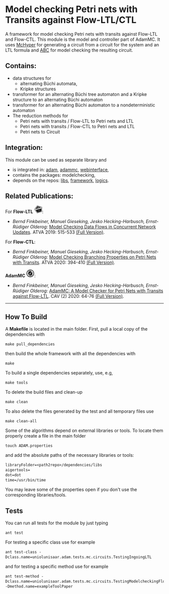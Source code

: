 Model checking Petri nets with Transits against Flow-LTL/CTL
============================================================
A framework for model checking Petri nets with transits against Flow-LTL and Flow-CTL.
This module is the model and controller part of AdamMC.
It uses
[McHyper](https://github.com/reactive-systems/MCHyper) for generating a circuit from a circuit for the system and an LTL formula and
[ABC](https://people.eecs.berkeley.edu/~alanmi/abc/) for model checking the resulting circuit.

Contains:
---------
- data structures for
  * alternating Büchi automata,
  * Kripke structures
- transformer for an alternating Büchi tree automaton and a Kripke structure to an alternating Büchi automaton
- transformer for an alternating Büchi automaton to a nondeterministic automaton
- The reduction methods for
  * Petri nets with transits / Flow-LTL to Petri nets and LTL
  * Petri nets with transits / Flow-CTL to Petri nets and LTL
  * Petri nets to Circuit

Integration:
------------
This module can be used as separate library and
- is integrated in: [adam](https://github.com/adamtool/adam), [adammc](https://github.com/adamtool/adammc), [webinterface](https://github.com/adamtool/webinterface),
- contains the packages: modelchecking,
- depends on the repos: [libs](https://github.com/adamtool/libs), [framework](https://github.com/adamtool/framework), [logics](https://github.com/adamtool/logics).

Related Publications:
---------------------
For **Flow-LTL** <img src="https://raw.githubusercontent.com/adamtool/framework/master/doc/images/ae-badge-atva_outer_trans.png" alt="ATVA Artifact Evaluation Badge" width="25mm" height="25mm">: 
- _Bernd Finkbeiner, Manuel Gieseking, Jesko Hecking-Harbusch, Ernst-Rüdiger Olderog:_
  [Model Checking Data Flows in Concurrent Network Updates](https://doi.org/10.1007/978-3-030-31784-3_30). ATVA 2019: 515-533 [(Full Version)](http://arxiv.org/abs/1907.11061).

For **Flow-CTL**:
- _Bernd Finkbeiner, Manuel Gieseking, Jesko Hecking-Harbusch, Ernst-Rüdiger Olderog:_
  [Model Checking Branching Properties on Petri Nets with Transits](
https://doi.org/10.1007/978-3-030-59152-6_22). ATVA 2020: 394-410 [(Full Version)](https://arxiv.org/abs/2007.07235).

**AdamMC** <img src="https://raw.githubusercontent.com/adamtool/adammc/master/doc/images/aec-badge-cav_outer_trans.png" alt="CAV Artifact Evaluation Badge" width="25mm" height="25mm">:
- _Bernd Finkbeiner, Manuel Gieseking, Jesko Hecking-Harbusch, Ernst-Rüdiger Olderog:_
  [AdamMC: A Model Checker for Petri Nets with Transits against Flow-LTL](https://doi.org/10.1007/978-3-030-53291-8_5). CAV (2) 2020: 64-76 [(Full Version)](https://arxiv.org/abs/2005.07130).

------------------------------------

How To Build
------------
A __Makefile__ is located in the main folder.
First, pull a local copy of the dependencies with
```
make pull_dependencies
```
then build the whole framework with all the dependencies with
```
make
```
To build a single dependencies separately, use, e.g,
```
make tools
```
To delete the build files and clean-up
```
make clean
```
To also delete the files generated by the test and all temporary files use
```
make clean-all
```
Some of the algorithms depend on external libraries or tools. To locate them properly create a file in the main folder
```
touch ADAM.properties
```
and add the absolute paths of the necessary libraries or tools:
```
libraryFolder=<path2repo>/dependencies/libs
aigertools=
dot=dot
time=/usr/bin/time
```
You may leave some of the properties open if you don't use the corresponding libraries/tools.

Tests
-----
You can run all tests for the module by just typing
```
ant test
```
For testing a specific class use for example
```
ant test-class -Dclass.name=uniolunisaar.adam.tests.mc.circuits.TestingIngoingLTL
```
and for testing a specific method use for example
```
ant test-method -Dclass.name=uniolunisaar.adam.tests.mc.circuits.TestingModelcheckingFlowLTLParallel -Dmethod.name=exampleToolPaper
```
